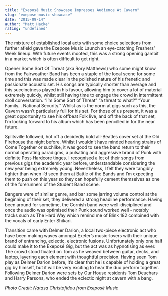 ```yaml
---
title: "Exeposé Music Showcase Impresses Audience At Cavern"
slug: "exepose-music-showcase"
date: "2015-09-14"
author: "Matt Hacke"
rating: "undefined"
---
```


The mixture of established local acts with some choice selections from further afield gave the Exepose Music Launch an eye-catching Freshers’ Week lineup. With future events mooted, this was a strong opening gambit in a market which is often difficult to get right.

Opener Some Sort Of Threat (aka Rory Matthews) who some might know from the Fairweather Band has been a staple of the local scene for some time and this was made clear in the polished nature of his frenetic and passionate acoustic set. His songs are typically shorter than average and this succinctness played in his favour, allowing him to cover a lot of material extremely quickly, whilst still having time to engage the crowd in intermittent droll conversation. “I’m Some Sort of Threat” “a threat to what?” “Your Family… National Security.” Whilst as is the norm at gigs such as this, the Cavern wasn’t particularly full for his set. For those of us present, it was a great opportunity to see his offbeat Folk live, and off the back of that set, I’m looking forward to his album which has been pencilled in for the near future.

Splitsville followed, hot off a decidedly bold all-Beatles cover set at the Old Firehouse the night before. Whilst I wouldn’t have minded hearing strains of Come Together or suchlike, it was good to see the band return to their normal operating paradigms, a pulsating and aggressive brand of Punk with definite Post-Hardcore tinges. I recognised a lot of their songs from previous gigs the academic year before, understandable considering the new year being extremely young. Nevertheless, I felt they were tangibly tighter than when I’d seen them at Battle of the Bands and I’m expecting them to push on this year so they can hopefully cement themselves as one of the forerunners of the Student Band scene.

Bangers were of similar genre, and bar some jarring volume control at the beginning of their set, they delivered a strong headline performance. Having been around for sometime, the Cornish band were well-disciplined and once the audio was optimised their Punk sound worked well - notably tracks such as The Hard Way which remind me of Blink 182 combined with the vocals of early Enter Shikari.

Transition came with Delmer Darion, a local two-piece electronic act who have been making waves amongst Exeter’s music-lovers with their unique brand of entrancing, eclectic, electronic fusions. Unfortunately only one half could make it to the Exeposé Gig, but the act was as hypnotising as ever. The crowd stood fixated on Tom as he weaved between guitar, decks, and laptop, layering each element with thoughtful precision. Having seen Tom play as Delmer Darion before, it’s clear that he is capable of holding a great gig by himself, but it will be very exciting to hear the duo perform together. Following Delmer Darion were sets by Our House residents Tom Deuchars and Harry Parsons, who ended the eclectic night at cavern with a bang.

_Photo Credit: Natasa Christofidou from Exeposé Music_
